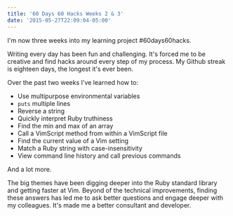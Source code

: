 ```yaml
---
title: '60 Days 60 Hacks Weeks 2 & 3'
date: '2015-05-27T22:09:04-05:00'
---
```


I'm now three weeks into my learning project #60days60hacks.

Writing every day has been fun and challenging. It's forced me to be creative
and find hacks around every step of my process. My Github streak is eighteen
days, the longest it's ever been.

Over the past two weeks I've learned how to:

* Use multipurpose environmental variables
* `puts` multiple lines
* Reverse a string
* Quickly interpret Ruby truthiness
* Find the min and max of an array
* Call a VimScript method from within a VimScript file
* Find the current value of a Vim setting
* Match a Ruby string with case-insensitivity
* View command line history and call previous commands

And a lot more.

The big themes have been digging deeper into the Ruby standard library and
getting faster at Vim. Beyond of the technical improvements, finding these
answers has led me to ask better questions and engage deeper with my
colleagues. It's made me a better consultant and developer.
